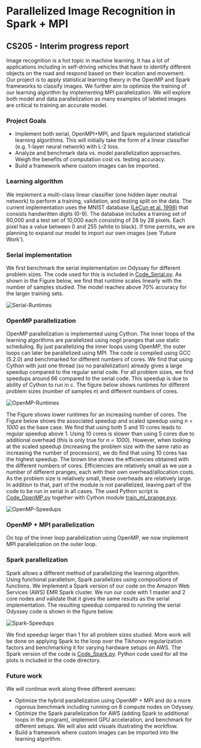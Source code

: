 # Parallelized Image Recognition in Spark + MPI
## CS205 - Interim progress report

Image recognition is a hot topic in machine learning. It has a lot of applications including in self-driving vehicles that have to identify different objects on the road and respond based on their location and movement. Our project is to apply statistical learning theory in the OpenMP and Spark frameworks to classify images. We further aim to optimize the training of our learning algorithm by implementing MPI parallelization. We will explore both model and data parallelization as many examples of labeled images are critical to training an accurate model.

### Project Goals
- Implement both serial, OpenMPI+MPI, and Spark regularized statistical learning algorithms. This will initially take the form of a linear classifier (e.g. 1-layer neural network) with L-2 loss.
- Analyze and benchmark data vs. model parallelization approaches. Weigh the benefits of computation cost vs. testing accuracy.
- Build a framework where custom images can be imported.

### Learning algorithm
We implement a multi-class linear classifier (one hidden layer neutral network) to perform a training, validation, and testing split on the data. The current implementation uses the MNIST database [(LeCun et al. 1998)](http://yann.lecun.com/exdb/mnist/) that consists handwritten digits (0-9). The database includes a training set of 60,000 and a test set of 10,000 each consisting of 28 by 28 pixels. Each pixel has a value between 0 and 255 (white to black). If time permits, we are planning to expand our model to import our own images (see 'Future Work'). 

### Serial implementation
We first benchmark the serial implementation on Odyssey for different problem sizes. The code used for this is included in [Code_Serial.py](./model/ML_algorithm_MNIST_Serial.ipynb). As shown in the Figure below, we find that runtime scales linearly with the number of samples studied. The model reaches above 70% accuracy for the larger training sets. 

![Serial-Runtimes](./img/Sizes_Serial.png)

### OpenMP parallelization
OpenMP parallelization is implemented using Cython. The inner loops of the learning algorithms are parallelized using nogil pranges that  use static scheduling. By just parallelizing the inner loops using OpenMP, the outer loops can later be parallelized using MPI. The code is compiled using GCC (5.2.0) and benchmarked for different numbers of cores. We find that using Cython with just one thread (so no parallelization) already gives a large speedup compared to the regular serial code. For all problem sizes, we find speedups around 66 compared to the serial code. This speedup is due to ability of Cython to run in c. The figure below shows runtimes for different problem sizes (number of samples *n*) and different numbers of cores.

![OpenMP-Runtimes](./img/Runtime_OpenMP.png)

The Figure shows lower runtimes for an increasing number of cores. The Figure below shows the associated speedup and scaled speedup using *n = 1000* as the base case. We find that using both 5 and 10 cores leads to regular speedup above 1. Using 10 cores is slower than using 5 cores due to additional overhead (this is only true for *n = 1000*). However, when looking at the scaled speedup (increasing the problem size with the same ratio as increasing the number of processors), we do find that using 10 cores has the highest speedup. The brown line shows the efficiencies obtained with the different numbers of cores. Efficiencies are relatively small as we use a number of different pranges, each with their own overhead/allocation costs. As the problem size is relatively small, these overheads are relatively large. In addition to that, part of the module is not parallelized, leaving part of the code to be run in serial in all cases. The used Python script is [Code_OpenMP.py](https://github.com/jdmaasakkers/cs205_prelimreport/blob/master/Code/Code_OpenMP.py) together with Cython module [train_ml_prange.pyx](https://github.com/jdmaasakkers/cs205_prelimreport/blob/master/Code/train_ml_prange.pyx).

![OpenMP-Speedups](./img/Speedup_OpenMP.png)

### OpenMP + MPI parallelization
On top of the inner loop parallelization using OpenMP, we now implement MPI parallelization on the outer loop. 

### Spark parallelization
Spark allows a different method of parallelizing the learning algorithm. Using functional parallelism, Spark parallelizes using compositions of functions. We implement a Spark version of our code on the Amazon Web Services (AWS) EMR Spark cluster. We run our code with 1 master and 2 core nodes and validate that it gives the same results as the serial implementation. The resulting speedup compared to running the serial Odyssey code is shown in the figure below.

![Spark-Speedups](./img/Speedup_Spark.png)

We find speedup larger than 1 for all problem sizes studied. More work will be done on applying Spark to the loop over the Tikhonov regularization factors and benchmarking it for varying hardware setups on AWS. The Spark version of the code is [Code_Spark.py](https://github.com/jdmaasakkers/cs205_prelimreport/blob/master/Code/Code_Spark.py). Python code used for all the plots is included in the code directory. 

### Future work
We will continue work along three different avenues:
- Optimize the hybrid parallelization using OpenMP + MPI and do a more rigorous benchmark including running on 8 compute nodes on Odyssey.
- Optimize the Spark parallelization for AWS (adding Spark to additional loops in the program), implement GPU acceleration, and benchmark for different setups. We will also add visuals illustrating the workflow. 
- Build a framework where custom images can be imported into the learning algorithm. 
